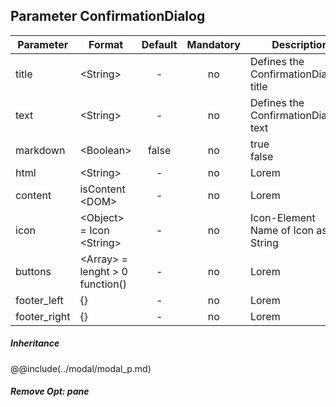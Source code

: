 ## Parameter ConfirmationDialog
|	Parameter			|			Format			|	Default					|	Mandatory	|	Description				| 
|		---				|			---				|	:---:					|	:---:		|		---					|
|	title	|	<dt>&lt;String&gt;	|	-	|	no	|	Defines the ConfirmationDialog's title	|
|	text	|	<dt>&lt;String&gt;	|	-	|	no	|	Defines the ConfirmationDialog's text	|
|	markdown	|	<dt>&lt;Boolean&gt;	|	false	|	no	|	<dt>true<dd><dt>false<dd>	|
|	html 	|	<dt>&lt;String&gt;	|	-	|	no	|	Lorem	|
|	content	|	<dt>isContent<dt>&lt;DOM&gt;	|	-	|	no	|	Lorem	|
|	icon 	|	<dt>&lt;Object&gt; = Icon<dt>&lt;String&gt;	|	-	|	no 	|	<dt>Icon-Element<dd><dt>Name of Icon as String<dd>	|	
|	buttons	|	<dt>&lt;Array&gt; = lenght &gt; 0<dt>function()	|	-	|	no	|	Lorem	|
|	footer_left	|	{}	|	-	|	no	|	Lorem	|
|	footer_right	|	{}	|	-	|	no	|	Lorem	|


##### Inheritance
@@include(../modal/modal_p.md)

##### Remove Opt: pane